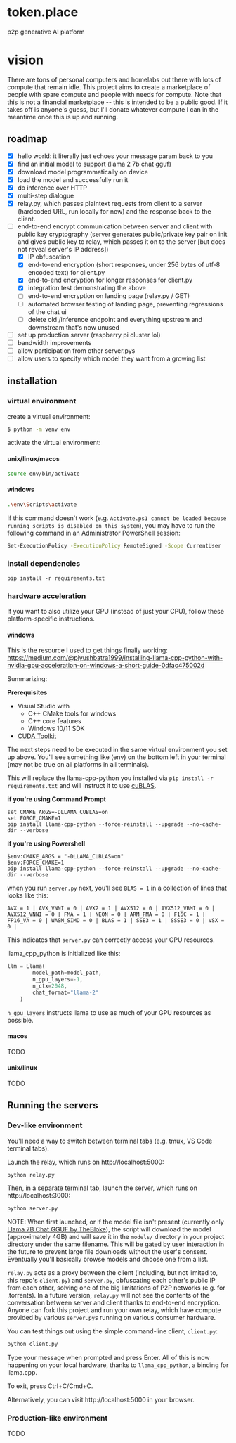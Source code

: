 # token.place
p2p generative AI platform

# vision
There are tons of personal computers and homelabs out there with lots of compute that remain idle. This project aims to create a marketplace of people with spare compute and people with needs for compute. Note that this is not a financial marketplace -- this is intended to be a public good. If it takes off is anyone's guess, but I'll donate whatever compute I can in the meantime once this is up and running.

## roadmap

- [x] hello world: it literally just echoes your message param back to you
- [x] find an initial model to support (llama 2 7b chat gguf)
- [x] download model programmatically on device
- [x] load the model and successfully run it
- [x] do inference over HTTP
- [x] multi-step dialogue
- [x] relay.py, which passes plaintext requests from client to a server (hardcoded URL, run locally for now) and the response back to the client.
- [ ] end-to-end encrypt communication between server and client with public key cryptography (server generates public/private key pair on init and gives public key to relay, which passes it on to the server [but does not reveal server's IP address])
  - [x] IP obfuscation
  - [x] end-to-end encryption (short responses, under 256 bytes of utf-8 encoded text) for client.py
  - [x] end-to-end encryption for longer responses for client.py
  - [x] integration test demonstrating the above
  - [ ] end-to-end encryption on landing page (relay.py / GET)
  - [ ] automated browser testing of landing page, preventing regressions of the chat ui
  - [ ] delete old /inference endpoint and everything upstream and downstream that's now unused
- [ ] set up production server (raspberry pi cluster lol)
- [ ] bandwidth improvements
- [ ] allow participation from other server.pys
- [ ] allow users to specify which model they want from a growing list

## installation

### virtual environment

create a virtual environment:

```sh
$ python -m venv env
```

activate the virtual environment:

#### unix/linux/macos

```sh
source env/bin/activate
```

#### windows

```sh
.\env\Scripts\activate
```

If this command doesn't work (e.g. `Activate.ps1 cannot be loaded because running scripts is disabled on this system`), you may have to run the following command in an Administrator PowerShell session:

```sh
Set-ExecutionPolicy -ExecutionPolicy RemoteSigned -Scope CurrentUser
```

### install dependencies

```
pip install -r requirements.txt
```

### hardware acceleration

If you want to also utilize your GPU (instead of just your CPU), follow these platform-specific instructions.

#### windows

This is the resource I used to get things finally working: https://medium.com/@piyushbatra1999/installing-llama-cpp-python-with-nvidia-gpu-acceleration-on-windows-a-short-guide-0dfac475002d

Summarizing:

**Prerequisites**

- Visual Studio with
  - C++ CMake tools for windows
  - C++ core features
  - Windows 10/11 SDK
- [CUDA Toolkit](https://developer.nvidia.com/cuda-12-2-0-download-archive?target_os=Windows)

The next steps need to be executed in the same virtual environment you set up above. You'll see something like (env) on the bottom left in your terminal (may not be true on all platforms in all terminals).

This will replace the llama-cpp-python you installed via `pip install -r requirements.txt` and will instruct it to use [cuBLAS](https://docs.nvidia.com/cuda/cublas/index.html).

**if you're using Command Prompt**

```
set CMAKE_ARGS=-DLLAMA_CUBLAS=on
set FORCE_CMAKE=1
pip install llama-cpp-python --force-reinstall --upgrade --no-cache-dir --verbose
```

**if you're using Powershell**

```
$env:CMAKE_ARGS = "-DLLAMA_CUBLAS=on"
$env:FORCE_CMAKE=1
pip install llama-cpp-python --force-reinstall --upgrade --no-cache-dir --verbose
```

when you run `server.py` next, you'll see `BLAS = 1` in a collection of lines that looks like this:

```
AVX = 1 | AVX_VNNI = 0 | AVX2 = 1 | AVX512 = 0 | AVX512_VBMI = 0 | AVX512_VNNI = 0 | FMA = 1 | NEON = 0 | ARM_FMA = 0 | F16C = 1 | FP16_VA = 0 | WASM_SIMD = 0 | BLAS = 1 | SSE3 = 1 | SSSE3 = 0 | VSX = 0 |
```

This indicates that `server.py` can correctly access your GPU resources.

llama_cpp_python is initialized like this:

```py
llm = Llama(
        model_path=model_path,
        n_gpu_layers=-1,
        n_ctx=2048,
        chat_format="llama-2"
    )
```

`n_gpu_layers` instructs llama to use as much of your GPU resources as possible.

#### macos

TODO

#### unix/linux

TODO

## Running the servers

### Dev-like environment

You'll need a way to switch between terminal tabs (e.g. tmux, VS Code terminal tabs).

Launch the relay, which runs on http://localhost:5000:

```sh
python relay.py
```

Then, in a separate terminal tab, launch the server, which runs on http://localhost:3000:

```sh
python server.py
```

NOTE: When first launched, or if the model file isn't present (currently only [Llama 7B Chat GGUF by TheBloke](https://huggingface.co/TheBloke/Llama-2-7B-Chat-GGUF)), the script will download the model (approximately 4GB) and will save it in the `models/` directory in your project directory under the same filename. This will be gated by user interaction in the future to prevent large file downloads without the user's consent. Eventually you'll basically browse models and choose one from a list.

`relay.py` acts as a proxy between the client (including, but not limited to, this repo's `client.py`) and `server.py`, obfuscating each other's public IP from each other, solving one of the big limitations of P2P networks (e.g. for .torrents). In a future version, `relay.py` will not see the contents of the conversation between server and client thanks to end-to-end encryption. Anyone can fork this project and run your own relay, which have compute provided by various `server.py`s running on various consumer hardware.

You can test things out using the simple command-line client, `client.py`:

```sh
python client.py
```

Type your message when prompted and press Enter. All of this is now happening on your local hardware, thanks to `llama_cpp_python`, a binding for llama.cpp.

To exit, press Ctrl+C/Cmd+C.

Alternatively, you can visit http://localhost:5000 in your browser.

### Production-like environment

TODO
